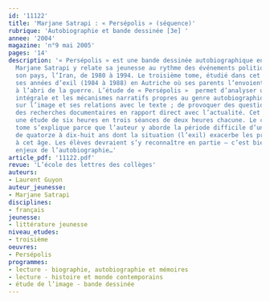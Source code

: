 ```yaml
---
id: '11122'
title: 'Marjane Satrapi : « Persépolis » (séquence)'
rubrique: 'Autobiographie et bande dessinée [3e] '
annee: '2004'
magazine: 'n°9 mai 2005'
pages: '14'
description: '« Persépolis » est une bande dessinée autobiographique en quatre tomes.
  Marjane Satrapi y relate sa jeunesse au rythme des événements politiques qui secouent
  son pays, l’Iran, de 1980 à 1994. Le troisième tome, étudié dans cet article, décrit
  ses années d’exil (1984 à 1988) en Autriche où ses parents l’envoient pour la mettre
  à l’abri de la guerre. L’étude de « Persépolis »  permet d’analyser une œuvre autobiographique
  intégrale et les mécanismes narratifs propres au genre autobiographique ; de travailler
  sur l’image et ses relations avec le texte ; de provoquer des questionnements et
  des recherches documentaires en rapport direct avec l’actualité. Cet article propose
  une étude de six heures en trois séances de deux heures chacune. Le choix du troisième
  tome s’explique parce que l’auteur y aborde la période difficile d’une jeune fille
  de quatorze à dix-huit ans dont la situation (l’exil) exacerbe les problèmes rencontrés
  à cet âge. Les élèves devraient s’y reconnaître en partie – c’est bien là l’un des
  enjeux de l’autobiographie…'
article_pdf: '11122.pdf'
revue: 'L’école des lettres des collèges'
auteurs:
- Laurent Guyon
auteur_jeunesse:
- Marjane Satrapi
disciplines:
- français
jeunesse:
- littérature jeunesse
niveau_etudes:
- troisième
oeuvres:
- Persépolis
programmes:
- lecture - biographie, autobiographie et mémoires
- lecture - histoire et monde contemporains
- étude de l’image - bande dessinée
---
```

